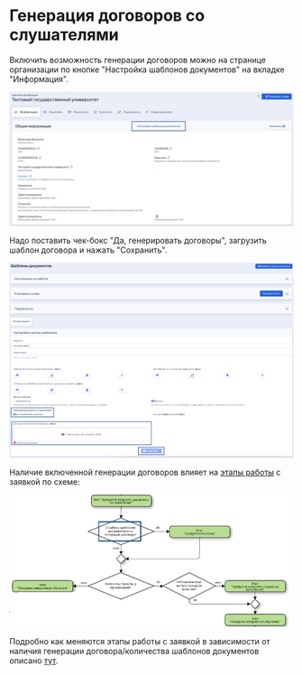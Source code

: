 # Генерация договоров со слушателями

Включить возможность генерации договоров можно на странице организации по кнопке "Настройка шаблонов документов" на вкладке "Информация".

![](<../../.gitbook/assets/image (31).png>)

Надо поставить чек-бокс "Да, генерировать договоры", загрузить шаблон договора и нажать "Сохранить".

![](<../../.gitbook/assets/image (33).png>)

Наличие включенной генерации договоров влияет на [этапы работы](etapy-raboty-s-zayavkoi.md) с заявкой по схеме:

![](<../../.gitbook/assets/image (34).png>)

Подробно как меняются этапы работы с заявкой в зависимости от наличия генерации договора/количества шаблонов документов описано [тут](../../chasto-zadavaemye-voprosy/kak-menyayutsya-etapy-v-zayavke-i-shagi-v-lk-slushatelya-podrobno.md).
